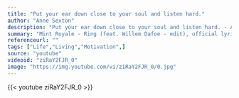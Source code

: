 ```yaml
---
title: "Put your ear down close to your soul and listen hard."
author: "Anne Sexton"
description: "Put your ear down close to your soul and listen hard. - Anne Sexton quotes from GetInspired365.com"
summary: "Mint Royale - Ring (feat. Willem Dafoe - edit), official lyric video."
referenceurl: ""
tags: ["Life","Living","Motivation",]
source: "youtube"
videoid: "ziRaY2FJR_0"
image: "https://img.youtube.com/vi/ziRaY2FJR_0/0.jpg"
---
```


{{< youtube ziRaY2FJR_0 >}}
